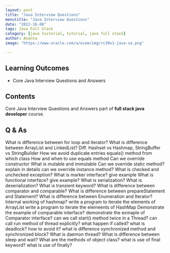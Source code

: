 ```yaml
---
layout: post
title: "Java Interview Questions"
menutitle: "Java Interview Questions"
date: "2022-16-06"
tags: Java Full Stack
category: [java tuitorial, tutorial, java full stack]
author: Ananta
image: "https://www.oracle.com/a/ocom/img/rc30v1-java-se.png"

---
```


## Learning Outcomes

- Core Java Interview Questions and Answers

## Contents

Core Java Interview Questions and Answers part of **full stack java developer** course.

## Q & As

What is difference between for loop and iterator?
What is difference between ArrayList and LinkedList?
Diff. Hashset vs Hashmap, StringBuffer vs StringBuilder
How we avoid duplicate entries
equals() method from which class
How and when to use equals method
Can we override constructor
What is mutable and immutable
Can we override static method? explain in details
can we override instance method?
What is checked and unchecked exception?
What is marker interface? give example
What is functional interface? give example?
What is serialization?
What is deserialization?
What is transient keyword?
What is difference between comparator and comparable?
What is difference between prepareStatement and Statement?
What is difference between Enumeration and Iterator?
Internal working of hashmap?
write a program to iterate the elements of ArrayList
write a program to iterate the elemeents of HashMap
Demonstrate the example of comparable interface?
demonstrate the exmaple of Comparator interface?
can we call start() method twice in a Thread?
can call run method of thread explicitly? what happen
if called?
what is deadlock? how to avoid it?
what is difference synchronized method and synchronized block?
What is daemon thread?
What is difference between sleep and wait?
What are the methods of object class?
what is use of final keyword?
what is use of finally?
